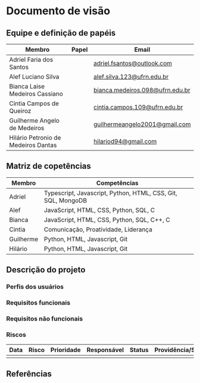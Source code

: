 # Documento de visão

## Equipe e definição de papéis

| Membro                              | Papel | Email                           |
| ----------------------------------- | ----- | ------------------------------- |
| Adriel Faria dos Santos             |       | adriel.fsantos@outlook.com      |
| Alef Luciano Silva                  |       | alef.silva.123@ufrn.edu.br      |
| Bianca Laise Medeiros Cassiano      |       | bianca.medeiros.098@ufrn.edu.br |
| Cintia Campos de Queiroz            |       | cintia.campos.109@ufrn.edu.br   |
| Guilherme Angelo de Medeiros        |       | guilhermeangelo2001@gmail.com   |
| Hilário Petronio de Medeiros Dantas |       | hilariod94@gmail.com            |

## Matriz de copetências

| Membro    | Competências                                                 |
| --------- | ------------------------------------------------------------ |
| Adriel    | Typescript, Javascript, Python, HTML, CSS, Git, SQL, MongoDB |
| Alef      | JavaScript, HTML, CSS, Python, SQL, C                        |
| Bianca    | JavaScript, HTML, CSS, Python, SQL, C++, C                   |
| Cintia    | Comunicação, Proatividade, Liderança                         |
| Guilherme | Python, HTML, Javascript, Git                                |
| Hilário   | Python, HTML, Javascript, Git                                |

## Descrição do projeto

### Perfis dos usuários

### Requisitos funcionais

### Requisitos não funcionais

### Riscos

| Data | Risco | Prioridade | Responsável | Status | Providência/Solução |
| ---- | ----- | ---------- | ----------- | ------ | ------------------- |
|      |       |            |             |        |                     |

## Referências
